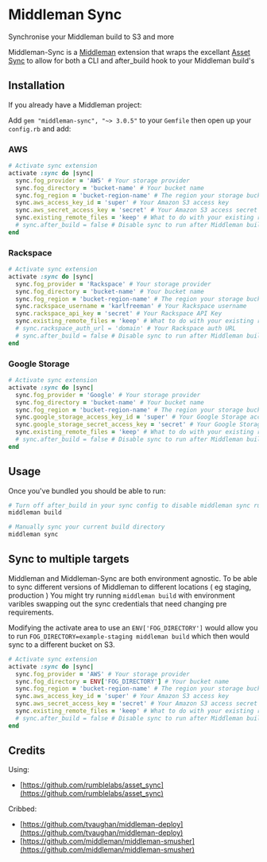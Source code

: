 # Middleman Sync

Synchronise your Middleman build to S3 and more

Middleman-Sync is a [Middleman](https://github.com/middleman/middleman) extension that wraps the excellant [Asset Sync](https://raw.github.com/rumblelabs/asset_sync) to allow for both a CLI and after_build hook to your Middleman build's

## Installation

If you already have a Middleman project:

Add `gem "middleman-sync", "~> 3.0.5"` to your `Gemfile` then open up your `config.rb` and add:

### AWS

``` ruby
# Activate sync extension
activate :sync do |sync|
  sync.fog_provider = 'AWS' # Your storage provider
  sync.fog_directory = 'bucket-name' # Your bucket name
  sync.fog_region = 'bucket-region-name' # The region your storage bucket is in (eg us-east-1, us-west-1, eu-west-1, ap-southeast-1 )
  sync.aws_access_key_id = 'super' # Your Amazon S3 access key
  sync.aws_secret_access_key = 'secret' # Your Amazon S3 access secret
  sync.existing_remote_files = 'keep' # What to do with your existing remote files? ( keep or delete )
  # sync.after_build = false # Disable sync to run after Middleman build ( defaults to true )
end
```

### Rackspace

``` ruby
# Activate sync extension
activate :sync do |sync|
  sync.fog_provider = 'Rackspace' # Your storage provider
  sync.fog_directory = 'bucket-name' # Your bucket name
  sync.fog_region = 'bucket-region-name' # The region your storage bucket is in
  sync.rackspace_username = 'karlfreeman' # Your Rackspace username
  sync.rackspace_api_key = 'secret' # Your Rackspace API Key
  sync.existing_remote_files = 'keep' # What to do with your existing remote files? ( keep or delete )
  # sync.rackspace_auth_url = 'domain' # Your Rackspace auth URL
  # sync.after_build = false # Disable sync to run after Middleman build ( defaults to true )
end
```

### Google Storage

``` ruby
# Activate sync extension
activate :sync do |sync|
  sync.fog_provider = 'Google' # Your storage provider
  sync.fog_directory = 'bucket-name' # Your bucket name
  sync.fog_region = 'bucket-region-name' # The region your storage bucket is in
  sync.google_storage_access_key_id = 'super' # Your Google Storage access key
  sync.google_storage_secret_access_key = 'secret' # Your Google Storage access secret
  sync.existing_remote_files = 'keep' # What to do with your existing remote files? ( keep or delete )
  # sync.after_build = false # Disable sync to run after Middleman build ( defaults to true )
end
```

## Usage

Once you've bundled you should be able to run:

``` ruby 
# Turn off after_build in your sync config to disable middleman sync running after each build
middleman build
```

``` ruby 
# Manually sync your current build directory
middleman sync
```

## Sync to multiple targets

Middleman and Middleman-Sync are both environment agnostic. To be able to sync different versions of Middleman to different locations ( eg staging, production ) You might try running `middleman build` with environment varibles swapping out the sync credentials that need changing pre requirements.

Modifying the activate area to use an `ENV['FOG_DIRECTORY']` would allow you to run `FOG_DIRECTORY=example-staging middleman build` which then would sync to a different bucket on S3.

``` ruby
# Activate sync extension
activate :sync do |sync|
  sync.fog_provider = 'AWS' # Your storage provider
  sync.fog_directory = ENV['FOG_DIRECTORY'] # Your bucket name
  sync.fog_region = 'bucket-region-name' # The region your storage bucket is in
  sync.aws_access_key_id = 'super' # Your Amazon S3 access key
  sync.aws_secret_access_key = 'secret' # Your Amazon S3 access secret
  sync.existing_remote_files = 'keep' # What to do with your existing remote files? (keep or delete)
  # sync.after_build = false # Disable sync to run after Middleman build ( defaults to true )
end
```

## Credits

Using:

 - [https://github.com/rumblelabs/asset_sync](https://github.com/rumblelabs/asset_sync)

Cribbed:

- [https://github.com/tvaughan/middleman-deploy](https://github.com/tvaughan/middleman-deploy)
- [https://github.com/middleman/middleman-smusher](https://github.com/middleman/middleman-smusher)
